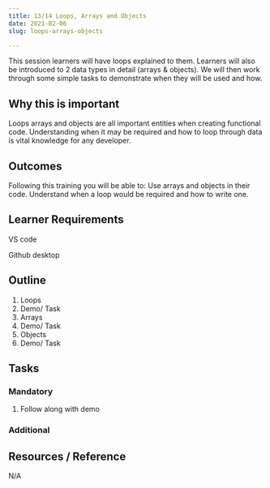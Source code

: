 ```yaml
---
title: 13/14 Loops, Arrays and Objects
date: 2021-02-06
slug: loops-arrays-objects

---
```

This session learners will have loops explained to them. Learners will also be introduced to 2 data types in detail (arrays & objects). We will then work through some simple tasks to demonstrate when they will be used and how.

## **Why this is important**

Loops arrays and objects are all important entities when creating functional code. Understanding when it may be required and how to loop through data is vital knowledge for any developer.

## **Outcomes**

Following this training you will be able to: Use arrays and objects in their code. Understand when a loop would be required and how to write one.

## **Learner Requirements**

VS code

Github desktop

## **Outline**

1. Loops
2. Demo/ Task
3. Arrays
4. Demo/ Task
5. Objects
6. Demo/ Task

## **Tasks**

### **Mandatory**

1. Follow along with demo

### **Additional**

## **Resources / Reference**

N/A